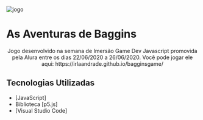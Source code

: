 ![jogo](https://user-images.githubusercontent.com/64447281/86287773-3032ba80-bbbf-11ea-9deb-43e88fe99f58.png)

# As Aventuras de Baggins
  
<div align="center">
  Jogo desenvolvido na semana de Imersão Game Dev Javascript promovida pela Alura entre os dias 22/06/2020 a 26/06/2020. Você pode jogar ele aqui: https://irlaandrade.github.io/bagginsgame/
</div>

## Tecnologias Utilizadas
* [JavaScript]
* Biblioteca [p5.js]
* [Visual Studio Code]
